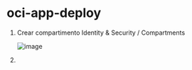 # oci-app-deploy

1. Crear compartimento
   Identity & Security / Compartments
   
    ![image](https://github.com/rafopm/oci-app-deploy/assets/5562967/1b22bf2f-5c33-462f-9684-619dad48a610)
  
   
3. 
